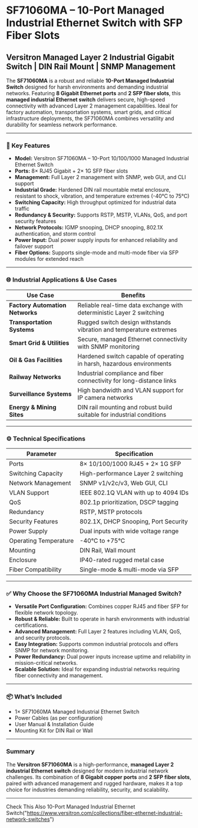 # SF71060MA – 10-Port Managed Industrial Ethernet Switch with SFP Fiber Slots  
## Versitron Managed Layer 2 Industrial Gigabit Switch | DIN Rail Mount | SNMP Management  

The **SF71060MA** is a robust and reliable **10-Port Managed Industrial Switch** designed for harsh environments and demanding industrial networks. Featuring **8 Gigabit Ethernet ports** and **2 SFP fiber slots**, this **managed industrial Ethernet switch** delivers secure, high-speed connectivity with advanced Layer 2 management capabilities. Ideal for factory automation, transportation systems, smart grids, and critical infrastructure deployments, the SF71060MA combines versatility and durability for seamless network performance.

---

### 🔑 Key Features

- **Model:** Versitron SF71060MA – 10-Port 10/100/1000 Managed Industrial Ethernet Switch  
- **Ports:** 8× RJ45 Gigabit + 2× 1G SFP fiber slots  
- **Management:** Full Layer 2 management with SNMP, web GUI, and CLI support  
- **Industrial Grade:** Hardened DIN rail mountable metal enclosure, resistant to shock, vibration, and temperature extremes (-40°C to 75°C)  
- **Switching Capacity:** High throughput optimized for industrial data traffic  
- **Redundancy & Security:** Supports RSTP, MSTP, VLANs, QoS, and port security features  
- **Network Protocols:** IGMP snooping, DHCP snooping, 802.1X authentication, and storm control  
- **Power Input:** Dual power supply inputs for enhanced reliability and failover support  
- **Fiber Options:** Supports single-mode and multi-mode fiber via SFP modules for extended reach  

---

### 🌐 Industrial Applications & Use Cases

| Use Case                       | Benefits                                                                |
|-------------------------------|-------------------------------------------------------------------------|
| **Factory Automation Networks** | Reliable real-time data exchange with deterministic Layer 2 switching  |
| **Transportation Systems**     | Rugged switch design withstands vibration and temperature extremes      |
| **Smart Grid & Utilities**     | Secure, managed Ethernet connectivity with SNMP monitoring              |
| **Oil & Gas Facilities**       | Hardened switch capable of operating in harsh, hazardous environments    |
| **Railway Networks**           | Industrial compliance and fiber connectivity for long-distance links     |
| **Surveillance Systems**       | High bandwidth and VLAN support for IP camera networks                   |
| **Energy & Mining Sites**      | DIN rail mounting and robust build suitable for industrial conditions    |

---

### ⚙️ Technical Specifications

| Parameter                    | Specification                           |
|-----------------------------|---------------------------------------|
| Ports                       | 8× 10/100/1000 RJ45 + 2× 1G SFP       |
| Switching Capacity          | High-performance Layer 2 switching    |
| Network Management          | SNMP v1/v2c/v3, Web GUI, CLI          |
| VLAN Support                | IEEE 802.1Q VLAN with up to 4094 IDs  |
| QoS                         | 802.1p prioritization, DSCP tagging   |
| Redundancy                  | RSTP, MSTP protocols                   |
| Security Features           | 802.1X, DHCP Snooping, Port Security  |
| Power Supply                | Dual inputs with wide voltage range   |
| Operating Temperature       | -40°C to +75°C                        |
| Mounting                    | DIN Rail, Wall mount                   |
| Enclosure                   | IP40-rated rugged metal case           |
| Fiber Compatibility         | Single-mode & multi-mode via SFP       |

---

### ✅ Why Choose the SF71060MA Industrial Managed Switch?

- **Versatile Port Configuration:** Combines copper RJ45 and fiber SFP for flexible network topology.  
- **Robust & Reliable:** Built to operate in harsh environments with industrial certifications.  
- **Advanced Management:** Full Layer 2 features including VLAN, QoS, and security protocols.  
- **Easy Integration:** Supports common industrial protocols and offers SNMP for network monitoring.  
- **Power Redundancy:** Dual power inputs increase uptime and reliability in mission-critical networks.  
- **Scalable Solution:** Ideal for expanding industrial networks requiring fiber connectivity and management.  

---

### 📦 What’s Included

- 1× SF71060MA Managed Industrial Ethernet Switch  
- Power Cables (as per configuration)  
- User Manual & Installation Guide  
- Mounting Kit for DIN Rail or Wall  

---

### Summary

The **Versitron SF71060MA** is a high-performance, **managed Layer 2 industrial Ethernet switch** designed for modern industrial network challenges. Its combination of **8 Gigabit copper ports** and **2 SFP fiber slots**, paired with advanced management and rugged hardware, makes it a top choice for industries demanding reliability, security, and scalability.

---
Check This Also 10-Port Managed Industrial Ethernet Switch("https://www.versitron.com/collections/fiber-ethernet-industrial-network-switches")
